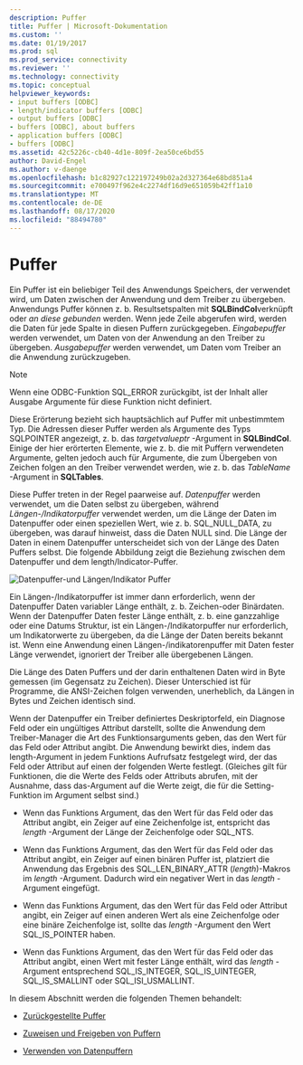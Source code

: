 ```yaml
---
description: Puffer
title: Puffer | Microsoft-Dokumentation
ms.custom: ''
ms.date: 01/19/2017
ms.prod: sql
ms.prod_service: connectivity
ms.reviewer: ''
ms.technology: connectivity
ms.topic: conceptual
helpviewer_keywords:
- input buffers [ODBC]
- length/indicator buffers [ODBC]
- output buffers [ODBC]
- buffers [ODBC], about buffers
- application buffers [ODBC]
- buffers [ODBC]
ms.assetid: 42c5226c-cb40-4d1e-809f-2ea50ce6bd55
author: David-Engel
ms.author: v-daenge
ms.openlocfilehash: b1c82927c122197249b02a2d327364e68bd851a4
ms.sourcegitcommit: e700497f962e4c2274df16d9e651059b42ff1a10
ms.translationtype: MT
ms.contentlocale: de-DE
ms.lasthandoff: 08/17/2020
ms.locfileid: "88494780"
---
```

# <a name="buffers"></a>Puffer
Ein Puffer ist ein beliebiger Teil des Anwendungs Speichers, der verwendet wird, um Daten zwischen der Anwendung und dem Treiber zu übergeben. Anwendungs Puffer können z. b. Resultsetspalten mit **SQLBindCol**verknüpft oder *an diese gebunden* werden. Wenn jede Zeile abgerufen wird, werden die Daten für jede Spalte in diesen Puffern zurückgegeben. *Eingabepuffer* werden verwendet, um Daten von der Anwendung an den Treiber zu übergeben. *Ausgabepuffer* werden verwendet, um Daten vom Treiber an die Anwendung zurückzugeben.  
  
> [!NOTE]  
>  Wenn eine ODBC-Funktion SQL_ERROR zurückgibt, ist der Inhalt aller Ausgabe Argumente für diese Funktion nicht definiert.  
  
 Diese Erörterung bezieht sich hauptsächlich auf Puffer mit unbestimmtem Typ. Die Adressen dieser Puffer werden als Argumente des Typs SQLPOINTER angezeigt, z. b. das *targetvalueptr* -Argument in **SQLBindCol**. Einige der hier erörterten Elemente, wie z. b. die mit Puffern verwendeten Argumente, gelten jedoch auch für Argumente, die zum Übergeben von Zeichen folgen an den Treiber verwendet werden, wie z. b. das *TableName* -Argument in **SQLTables**.  
  
 Diese Puffer treten in der Regel paarweise auf. *Datenpuffer* werden verwendet, um die Daten selbst zu übergeben, während *Längen-/Indikatorpuffer* verwendet werden, um die Länge der Daten im Datenpuffer oder einen speziellen Wert, wie z. b. SQL_NULL_DATA, zu übergeben, was darauf hinweist, dass die Daten NULL sind. Die Länge der Daten in einem Datenpuffer unterscheidet sich von der Länge des Daten Puffers selbst. Die folgende Abbildung zeigt die Beziehung zwischen dem Datenpuffer und dem length/Indicator-Puffer.  
  
 ![Datenpuffer-und Längen&#47;Indikator Puffer](../../../odbc/reference/develop-app/media/pr09.gif "pr09")  
  
 Ein Längen-/Indikatorpuffer ist immer dann erforderlich, wenn der Datenpuffer Daten variabler Länge enthält, z. b. Zeichen-oder Binärdaten. Wenn der Datenpuffer Daten fester Länge enthält, z. b. eine ganzzahlige oder eine Datums Struktur, ist ein Längen-/Indikatorpuffer nur erforderlich, um Indikatorwerte zu übergeben, da die Länge der Daten bereits bekannt ist. Wenn eine Anwendung einen Längen-/indikatorenpuffer mit Daten fester Länge verwendet, ignoriert der Treiber alle übergebenen Längen.  
  
 Die Länge des Daten Puffers und der darin enthaltenen Daten wird in Byte gemessen (im Gegensatz zu Zeichen). Dieser Unterschied ist für Programme, die ANSI-Zeichen folgen verwenden, unerheblich, da Längen in Bytes und Zeichen identisch sind.  
  
 Wenn der Datenpuffer ein Treiber definiertes Deskriptorfeld, ein Diagnose Feld oder ein ungültiges Attribut darstellt, sollte die Anwendung dem Treiber-Manager die Art des Funktionsarguments geben, das den Wert für das Feld oder Attribut angibt. Die Anwendung bewirkt dies, indem das length-Argument in jedem Funktions Aufrufsatz festgelegt wird, der das Feld oder Attribut auf einen der folgenden Werte festlegt. (Gleiches gilt für Funktionen, die die Werte des Felds oder Attributs abrufen, mit der Ausnahme, dass das-Argument auf die Werte zeigt, die für die Setting-Funktion im Argument selbst sind.)  
  
-   Wenn das Funktions Argument, das den Wert für das Feld oder das Attribut angibt, ein Zeiger auf eine Zeichenfolge ist, entspricht das *length* -Argument der Länge der Zeichenfolge oder SQL_NTS.  
  
-   Wenn das Funktions Argument, das den Wert für das Feld oder das Attribut angibt, ein Zeiger auf einen binären Puffer ist, platziert die Anwendung das Ergebnis des SQL_LEN_BINARY_ATTR (*length*)-Makros im *length* -Argument. Dadurch wird ein negativer Wert in das *length* -Argument eingefügt.  
  
-   Wenn das Funktions Argument, das den Wert für das Feld oder Attribut angibt, ein Zeiger auf einen anderen Wert als eine Zeichenfolge oder eine binäre Zeichenfolge ist, sollte das *length* -Argument den Wert SQL_IS_POINTER haben.  
  
-   Wenn das Funktions Argument, das den Wert für das Feld oder das Attribut angibt, einen Wert mit fester Länge enthält, wird das *length* -Argument entsprechend SQL_IS_INTEGER, SQL_IS_UINTEGER, SQL_IS_SMALLINT oder SQL_ISI_USMALLINT.  
  
 In diesem Abschnitt werden die folgenden Themen behandelt:  
  
-   [Zurückgestellte Puffer](../../../odbc/reference/develop-app/deferred-buffers.md)  
  
-   [Zuweisen und Freigeben von Puffern](../../../odbc/reference/develop-app/allocating-and-freeing-buffers.md)  
  
-   [Verwenden von Datenpuffern](../../../odbc/reference/develop-app/using-data-buffers.md)
